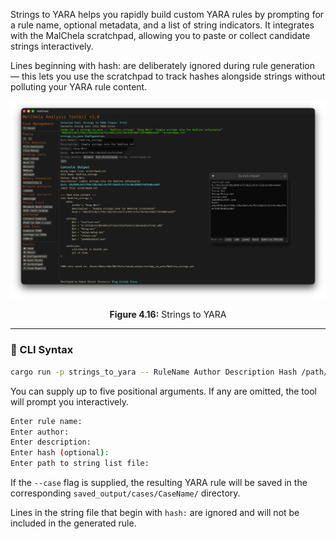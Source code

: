 Strings to YARA helps you rapidly build custom YARA rules by prompting for a rule name, optional metadata, and a list of string indicators. It integrates with the MalChela scratchpad, allowing you to paste or collect candidate strings interactively.

Lines beginning with hash: are deliberately ignored during rule generation — this lets you use the scratchpad to track hashes alongside strings without polluting your YARA rule content.

![Strings to YARA](../images/strings_to_yara.png)

<p align="center"><strong>Figure 4.16:</strong> Strings to YARA</p>

---

### 🔧 CLI Syntax

```bash
cargo run -p strings_to_yara -- RuleName Author Description Hash /path/to/strings.txt --case CaseName
```

You can supply up to five positional arguments. If any are omitted, the tool will prompt you interactively.

```bash
Enter rule name:
Enter author:
Enter description:
Enter hash (optional):
Enter path to string list file:
```

If the `--case` flag is supplied, the resulting YARA rule will be saved in the corresponding `saved_output/cases/CaseName/` directory.

Lines in the string file that begin with `hash:` are ignored and will not be included in the generated rule.

